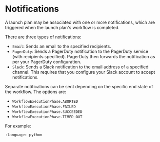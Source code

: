 # Notifications

A launch plan may be associated with one or more notifications, which are triggered when the launch plan's workflow is completed.

There are three types of notifications:
* `Email`: Sends an email to the specified recipients.
* `PagerDuty`: Sends a PagerDuty notification to the PagerDuty service (with recipients specified).
  PagerDuty then forwards the notification as per your PagerDuty configuration.
* `Slack`: Sends a Slack notification to the email address of a specified channel. This requires that you configure your Slack account to accept notifications.

Separate notifications can be sent depending on the specific end state of the workflow. The options are:
* `WorkflowExecutionPhase.ABORTED`
* `WorkflowExecutionPhase.FAILED`
* `WorkflowExecutionPhase.SUCCEEDED`
* `WorkflowExecutionPhase.TIMED_OUT`

For example:
```{literalinclude} ../../../_static/includes/core-concepts/launch-plans/notifications/example_1.py
:language: python
```
